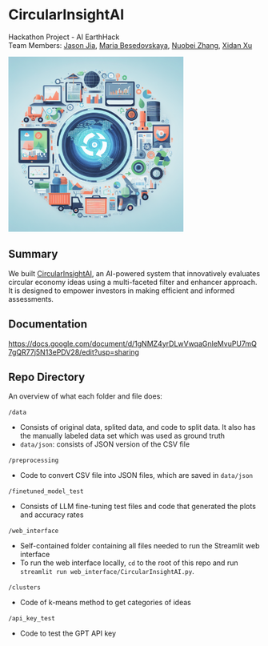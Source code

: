 # CircularInsightAI
Hackathon Project - AI EarthHack <br>
Team Members: [Jason Jia](https://www.linkedin.com/in/jasonjiajs/), [Maria Besedovskaya](https://www.linkedin.com/in/mariabesedovskaya/), [Nuobei Zhang](https://www.linkedin.com/in/nuobeizhang/), [Xidan Xu](https://www.linkedin.com/in/xidan-xu/)

<img src="readme_banner.jpeg" alt="banner" height="350">

## Summary
We built [CircularInsightAI](https://circularinsightai-ai-earthhack.streamlit.app/), an AI-powered system that innovatively evaluates circular economy ideas using a multi-faceted filter and enhancer approach. It is designed to empower investors in making efficient and informed assessments.

## Documentation
https://docs.google.com/document/d/1gNMZ4yrDLwVwqaGnleMvuPU7mQ7gQR77j5N13ePDV28/edit?usp=sharing

## Repo Directory

An overview of what each folder and file does:

`/data`

- Consists of original data, splited data, and code to split data. It also has the manually labeled data set which was used as ground truth
- `data/json`: consists of JSON version of the CSV file

`/preprocessing`

- Code to convert CSV file into JSON files, which are saved in `data/json`

`/finetuned_model_test`

- Consists of LLM fine-tuning test files and code that generated the plots and accuracy rates

`/web_interface`

- Self-contained folder containing all files needed to run the Streamlit web interface
- To run the web interface locally, `cd` to the root of this repo and run `streamlit run web_interface/CircularInsightAI.py`.

`/clusters`

- Code of k-means method to get categories of ideas

`/api_key_test`

- Code to test the GPT API key
